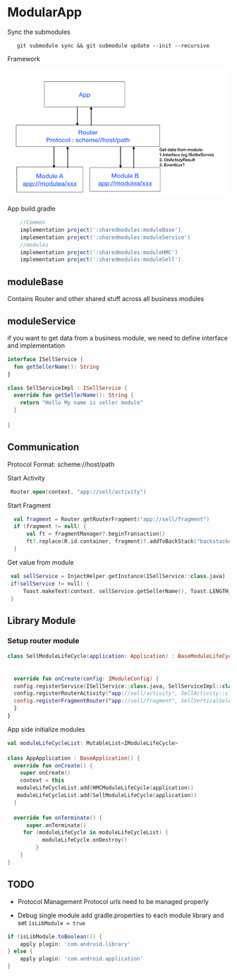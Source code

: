 # ModularApp

Sync the submodules
```
   git submodule sync && git submodule update --init --recursive
```
Framework

![Framework](https://raw.githubusercontent.com/kelly-xue-wang/ModularApp/master/img/Router_Framework.jpeg)

App build.gradle
```gradle
    //Common
    implementation project(':sharedmodules:moduleBase')
    implementation project(':sharedmodules:moduleService')
    //modules
    implementation project(':sharedmodules:moduleHMC')
    implementation project(':sharedmodules:moduleSell')
```
## moduleBase

Contains Router and other shared stuff across all business modules
## moduleService

if you want to get data from a business module, we need to define interface and implementation
 
```kotlin
interface ISellService {
  fun getSellerName(): String
}
```
```kotlin
class SellServiceImpl : ISellService {
  override fun getSellerName(): String {
    return "Hello My name is seller module"
  }

}
```
## Communication
Protocol Format: scheme://host/path

Start Activity 
```kotlin
 Router.open(context, "app://sell/activity")
```
Start Fragment
```kotlin
  val fragment = Router.getRouterFragment("app://sell/fragment")
  if (fragment != null) {
      val ft = fragmentManager?.beginTransaction()
      ft?.replace(R.id.container, fragment)?.addToBackStack("backstackname")?.commitAllowingStateLoss()
  }
```
Get value from module
```kotlin
 val sellService = InjectHelper.getInstance(ISellService::class.java)
 if(sellService != null) {
     Toast.makeText(context, sellService.getSellerName(), Toast.LENGTH_SHORT).show()
 }
```

## Library Module
### Setup router module
```kotlin
class SellModuleLifeCycle(application: Application) : BaseModuleLifeCycle(application) {


  override fun onCreate(config: IModuleConfig) {
  config.registerService(ISellService::class.java, SellServiceImpl::class.java)
  config.registerRouterActivity("app://sell/activity", SellActivity::class.java)
  config.registerFragmentRouter("app://sell/fragment", SellVerticalSelectionFragment::class.java)
  }
}
```

App side initialize modules
```kotlin
val moduleLifeCycleList: MutableList<IModuleLifeCycle>
   
class AppApplication : BaseApplication() {
  override fun onCreate() {
    super.onCreate()
    context = this
   moduleLifeCycleList.add(HMCModuleLifeCycle(application))
   moduleLifeCycleList.add(SellModuleLifeCycle(application))
  }
  
  override fun onTerminate() {
      super.onTerminate()
     for (moduleLifeCycle in moduleLifeCycleList) {
           moduleLifeCycle.onDestroy()
         }
    }
}

```
## TODO
* Protocol Management
Protocol urls need to be managed properly

* Debug single module
add gradle.properties to each module library and set `isLibModule = true`

```gradle
if (isLibModule.toBoolean()) {
    apply plugin: 'com.android.library'    
} else {
    apply plugin: 'com.android.application'
}
```
